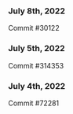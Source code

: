 ### July 8th, 2022

Commit #30122

### July 5th, 2022

Commit #314353


### July 4th, 2022

Commit #72281
